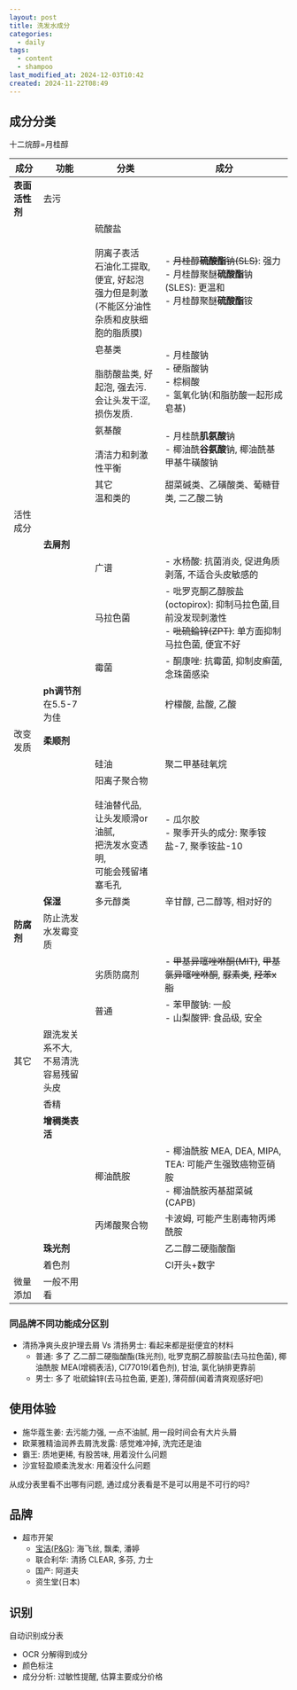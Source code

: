 ```yaml
---
layout: post
title: 洗发水成分
categories:
  - daily
tags:
  - content
  - shampoo
last_modified_at: 2024-12-03T10:42
created: 2024-11-22T08:49
---
```


## 成分分类

十二烷醇=月桂醇

| 成分        | 功能                       | 分类                                                                       | 成分                                                                          |
| --------- | ------------------------ | ------------------------------------------------------------------------ | --------------------------------------------------------------------------- |
| **表面活性剂** | 去污                       |                                                                          |                                                                             |
|           |                          | 硫酸盐<br><br>阴离子表活<br>石油化工提取, 便宜, 好起泡<br>强力但是刺激<br>(不能区分油性杂质和皮肤细胞的脂质膜)<br> | - ~~月桂醇**硫酸酯**钠(SLS)~~: 强力<br>- 月桂醇聚醚**硫酸酯**钠(SLES): 更温和<br>- 月桂醇聚醚**硫酸酯**铵 |
|           |                          | 皂基类<br><br>脂肪酸盐类, 好起泡, 强去污. <br>会让头发干涩, 损伤发质.<br>                        | - 月桂酸钠<br>- 硬脂酸钠<br>- 棕榈酸<br>- 氢氧化钠(和脂肪酸一起形成皂基)                             |
|           |                          | 氨基酸<br><br>清洁力和刺激性平衡                                                     | - 月桂酰**肌氨酸**钠<br>- 椰油酰**谷氨酸**钠, 椰油酰基甲基牛磺酸钠                                  |
|           |                          | 其它<br>温和类的                                                               | 甜菜碱类、乙磺酸类、葡糖苷类, 二乙酸二钠                                                       |
| 活性成分      |                          |                                                                          |                                                                             |
|           | **去屑剂**                  |                                                                          |                                                                             |
|           |                          | 广谱                                                                       | - 水杨酸: 抗菌消炎, 促进角质剥落, 不适合头皮敏感的                                               |
|           |                          | 马拉色菌                                                                     | - 吡罗克酮乙醇胺盐(octopirox): 抑制马拉色菌,目前没发现刺激性<br>- ~~吡硫錀锌(ZPT)~~: 单方面抑制马拉色菌, 便宜不好  |
|           |                          | 霉菌                                                                       | - 酮康唑: 抗霉菌, 抑制皮癣菌, 念珠菌感染                                                    |
|           | **ph调节剂**<br>在5.5-7为佳    |                                                                          | 柠檬酸, 盐酸, 乙酸                                                                 |
| 改变发质      | **柔顺剂**                  |                                                                          |                                                                             |
|           |                          | 硅油                                                                       | 聚二甲基硅氧烷                                                                     |
|           |                          | 阳离子聚合物<br><br>硅油替代品, <br>让头发顺滑or油腻, <br>把洗发水变透明, <br>可能会残留堵塞毛孔           | - 瓜尔胶<br>- 聚季开头的成分: 聚季铵盐-7, 聚季铵盐-10                                         |
|           | **保湿**                   | 多元醇类                                                                     | 辛甘醇, 己二醇等, 相对好的                                                             |
| **防腐剂**   | 防止洗发水发霉变质                |                                                                          |                                                                             |
|           |                          | 劣质防腐剂                                                                    | - ~~甲基异噻唑咻酮(MIT)~~, ~~甲基氯异噻唑咻酮~~, ~~脲素类~~, ~~羟苯x脂~~                         |
|           |                          | 普通                                                                       | - 苯甲酸钠: 一般<br>- 山梨酸钾: 食品级, 安全                                               |
| 其它        | 跟洗发关系不大,  <br>不易清洗容易残留头皮 |                                                                          |                                                                             |
|           | 香精                       |                                                                          |                                                                             |
|           | **增稠类表活**                |                                                                          |                                                                             |
|           |                          | 椰油酰胺                                                                     | - 椰油酰胺 MEA, DEA, MIPA, TEA: 可能产生强致癌物亚硝胺<br>- 椰油酰胺丙基甜菜碱(CAPB)                |
|           |                          | 丙烯酸聚合物                                                                   | 卡波姆, 可能产生剧毒物丙烯酰胺                                                            |
|           | **珠光剂**                  |                                                                          | 乙二醇二硬脂酸酯                                                                    |
|           | 着色剂                      |                                                                          | CI开头+数字                                                                     |
| 微量添加      | 一般不用看                    |                                                                          |                                                                             |

### 同品牌不同功能成分区别

- 清扬净爽头皮护理去屑 Vs 清扬男士: 看起来都是挺便宜的材料
	- 普通: 多了 乙二醇二硬脂酸酯(珠光剂), 吡罗克酮乙醇胺盐(去马拉色菌), 椰油酰胺 MEA(增稠表活), CI77019(着色剂), 甘油, 氯化钠排更靠前
	- 男士: 多了 吡硫錀锌(去马拉色菌, 更差), 薄荷醇(闻着清爽观感好吧)

## 使用体验

- 施华蔻生姜: 去污能力强, 一点不油腻, 用一段时间会有大片头屑
- 欧莱雅精油润养去屑洗发露: 感觉难冲掉, 洗完还是油
- 霸王: 质地更稀, 有股苦味, 用着没什么问题
- 沙宣轻盈顺柔洗发水: 用着没什么问题

从成分表里看不出哪有问题, 通过成分表看是不是可以用是不可行的吗?


## 品牌


- 超市开架
	- [宝洁(P&G)](https://www.pg.com.cn/): 海飞丝, 飘柔, 潘婷
	- 联合利华: 清扬 CLEAR, 多芬, 力士
	- 国产: 阿道夫
	- 资生堂(日本)



## 识别

自动识别成分表
- OCR 分解得到成分
- 颜色标注
- 成分分析: 过敏性提醒, 估算主要成分价格